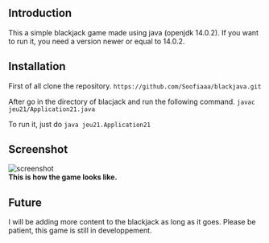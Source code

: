 ## Introduction
This a simple blackjack game made using java (openjdk 14.0.2).
If you want to run it, you need a version newer or equal to 14.0.2.

## Installation
First of all clone the repository.
`https://github.com/Soofiaaa/blackjava.git` <br/>

After go in the directory of blacjack and run the following command.
`javac jeu21/Application21.java`

To run it, just do
`java jeu21.Application21`

## Screenshot
![screenshot](https://raw.githubusercontent.com/addy-dclxvi/i3-starterpack/master/preview-clean.jpg) </br>
**This is how the game looks like.**

## Future
I will be adding more content to the blackjack as long as it goes.
Please be patient, this game is still in developpement.

